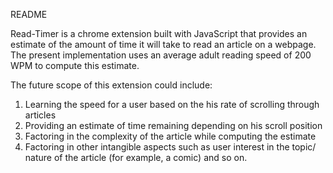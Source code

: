 README

Read-Timer is a chrome extension built with JavaScript that provides an estimate of the amount of time it will take to read an article on a webpage. The present implementation uses an average adult reading speed of 200 WPM to compute this estimate. 

The future scope of this extension could include:
1) Learning the speed for a user based on the his rate of scrolling through articles
2) Providing an estimate of time remaining depending on his scroll position
3) Factoring in the complexity of the article while computing the estimate
4) Factoring in other intangible aspects such as user interest in the topic/ nature of the article (for example, a comic) and so on.